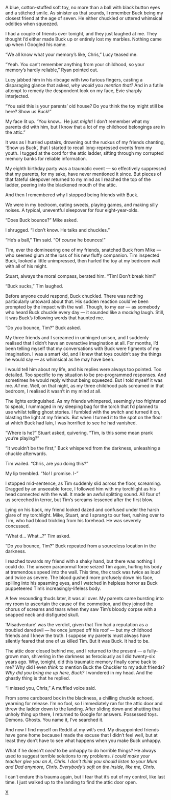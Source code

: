 A blue, cotton-stuffed soft toy, no more than a ball with black button eyes and a stitched smile. As sinister as that sounds, I remember Buck being my closest friend at the age of seven. He either chuckled or uttered whimsical oddities when squeezed.

I had a couple of friends over tonight, and they just laughed at me. They thought I’d either made Buck up or entirely lost my marbles. Nothing came up when I Googled his name.

“We all know what your memory’s like, Chris,” Lucy teased me.

“Yeah. You can’t remember anything from your childhood, so your memory’s hardly reliable,” Ryan pointed out.

Lucy jabbed him in his ribcage with two furious fingers, casting a disparaging glance that asked, *why would you mention that?* And in a futile attempt to remedy the despondent look on my face, Evie sharply interjected.

“You said this is your parents’ old house? Do you think the toy might still be here? Show us Buck!”

My face lit up. “You know… He just *might*! I don’t remember what my parents did with him, but I know that a lot of my childhood belongings are in the attic.”

It was as I hurried upstairs, drowning out the ruckus of my friends chanting, ‘Show us Buck’, that I started to recall long-repressed events from my youth. I tugged at the cord for the attic ladder, sifting through my corrupted memory banks for reliable information.

My eighth birthday party was a traumatic event — so effectively suppressed that my parents, for my sake, have never mentioned it since. But pieces of that fateful sleepover returned to my mind as I reached the top of the ladder, peering into the blackened mouth of the attic.

And then I remembered why I stopped being friends with Buck.

We were in my bedroom, eating sweets, playing games, and making silly noises. A typical, uneventful sleepover for four eight-year-olds.

“Does Buck bounce?” Mike asked.

I shrugged. “I don’t know. He talks and chuckles.”

“He’s a ball,” Tim said. “Of *course* he bounces!”

Tim, ever the domineering one of my friends, snatched Buck from Mike — who seemed glum at the loss of his new fluffy companion. Tim inspected Buck, looked a little unimpressed, then hurled the toy at my bedroom wall with all of his might.

Stuart, always the moral compass, berated him. “Tim! Don’t break him!”

“Buck sucks,” Tim laughed.

Before anyone could respond, Buck chuckled. There was nothing particularly untoward about that. His sudden reaction could’ve been prompted by the impact with the wall. Though, to my ear — as somebody who heard Buck chuckle every day — it sounded like a *mocking* laugh. Still, it was Buck’s following words that haunted me.

“Do *you* bounce, Tim?” Buck asked.

My three friends and I screamed in unhinged unison, and I suddenly realised that I didn’t have an overactive imagination at all. For months, I’d been telling myself that my conversations with Buck were figments of my imagination. I was a smart kid, and I knew that toys couldn’t say the things he would say — as whimsical as he may have been.

I would tell him about my life, and his replies were always too pointed. Too detailed. Too specific to my situation to be pre-programmed responses. And sometimes he would reply without being squeezed. But I told myself it was me. *All* me. Well, on that night, as my three childhood pals screamed in that bedroom, I realised it wasn’t in my mind at all.

The lights extinguished. As my friends whimpered, seemingly too frightened to speak, I rummaged in my sleeping bag for the torch that I’d planned to use whilst telling ghost stories. I fumbled with the switch and turned it on, blasting the light at my friends. But when I turned it to the spot on the floor at which Buck had lain, I was horrified to see he had vanished.

“Where is he?” Stuart asked, quivering. “Tim, is this some mean prank you’re playing?”

“It wouldn’t be the first,” Buck whispered from the darkness, unleashing a chuckle afterwards.

Tim wailed. “Chris, are *you* doing this?”

My lip trembled. “No! I promise. I-”

I stopped mid-sentence, as Tim suddenly slid across the floor, screaming. Dragged by an unseeable force, I followed him with my torchlight as his head connected with the wall. It made an awful splitting sound. All four of us screeched in terror, but Tim’s screams lessened after the first blow.

Lying on his back, my friend looked dazed and confused under the harsh glare of my torchlight. Mike, Stuart, and I sprang to our feet, rushing over to Tim, who had blood trickling from his forehead. He was severely concussed.

“What d… What…?” Tim asked.

“Do *you* bounce, Tim?” Buck repeated from a sourceless location in the darkness.

I reached towards my friend with a shaky hand, but there was nothing I could do. The unseen paranormal force seized Tim again, hurling his body at tremendous speed into the wall. This time, the crack was twice as loud and twice as severe. The blood gushed more profusely down his face, spilling into his spasming eyes, and I watched in helpless horror as Buck puppeteered Tim’s increasingly-lifeless body.

A few resounding thuds later, it was all over. My parents came bursting into my room to ascertain the cause of the commotion, and they joined the chorus of screams and tears when they saw Tim’s bloody corpse with a snapped neck and disfigured skull.

‘Misadventure’ was the verdict, given that Tim had a reputation as a troubled daredevil — he once jumped off his roof — but my childhood friends and I knew the truth. I suppose my parents must always have silently feared that one of us killed Tim. But it was Buck. It had to be.

The attic door closed behind me, and I returned to the present — a fully-grown man, shivering in the darkness as ferociously as I did twenty-six years ago. Why, tonight, did this traumatic memory finally come back to me? Why did I even *think* to mention Buck the Chuckler to my adult friends? *Why did you bring me up here, Buck?* I wondered in my head. And the ghastly thing is that he replied.

“I missed you, Chris,” A muffled voice said.

From some cardboard box in the blackness, a chilling chuckle echoed, yearning for release. I’m no fool, so I immediately ran for the attic door and threw the ladder down to the landing. After sliding down and shutting that unholy thing up there, I returned to Google for answers. Possessed toys. Demons. Ghosts. You name it, I’ve searched it.

And now I find myself on Reddit at my wit’s end. My disappointed friends have gone home because I made the excuse that I didn’t feel well, but at least they don’t have to see what happens when you make Buck unhappy.

What if he doesn’t *need* to be unhappy to do horrible things? He always used to suggest terrible solutions to my problems. *I could make your teacher give you an A, Chris. I don’t think you should listen to your Mum and Dad anymore, Chris. Everybody’s soft on the inside, like me, Chris.*

I can’t endure this trauma again, but I fear that it’s out of my control, like last time. I just walked up to the landing to find the attic door open.

[X](https://www.reddit.com/r/dominiceagle)